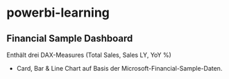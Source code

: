 # powerbi-learning

## Financial Sample Dashboard
Enthält drei DAX-Measures (Total Sales, Sales LY, YoY %)  
+ Card, Bar & Line Chart auf Basis der Microsoft-Financial-Sample-Daten.  
